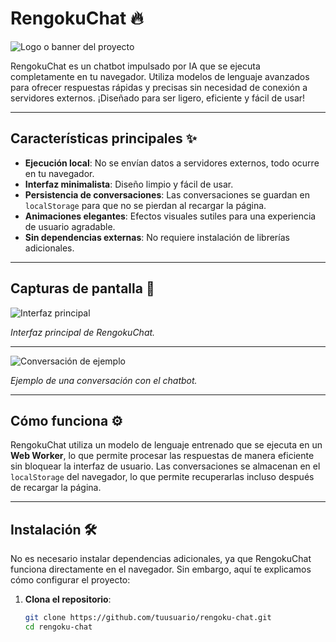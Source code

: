 # RengokuChat 🔥

![Logo o banner del proyecto](https://imgur.com/PfaA0P2) <!-- Reemplaza con la URL de tu imagen -->

RengokuChat es un chatbot impulsado por IA que se ejecuta completamente en tu navegador. Utiliza modelos de lenguaje avanzados para ofrecer respuestas rápidas y precisas sin necesidad de conexión a servidores externos. ¡Diseñado para ser ligero, eficiente y fácil de usar!

---

## Características principales ✨

- **Ejecución local**: No se envían datos a servidores externos, todo ocurre en tu navegador.
- **Interfaz minimalista**: Diseño limpio y fácil de usar.
- **Persistencia de conversaciones**: Las conversaciones se guardan en `localStorage` para que no se pierdan al recargar la página.
- **Animaciones elegantes**: Efectos visuales sutiles para una experiencia de usuario agradable.
- **Sin dependencias externas**: No requiere instalación de librerías adicionales.

---

## Capturas de pantalla 📸

![Interfaz principal](https://via.placeholder.com/800x400) <!-- Reemplaza con la URL de tu imagen -->

*Interfaz principal de RengokuChat.*

---

![Conversación de ejemplo](https://via.placeholder.com/800x400) <!-- Reemplaza con la URL de tu imagen -->

*Ejemplo de una conversación con el chatbot.*

---

## Cómo funciona ⚙️

RengokuChat utiliza un modelo de lenguaje entrenado que se ejecuta en un **Web Worker**, lo que permite procesar las respuestas de manera eficiente sin bloquear la interfaz de usuario. Las conversaciones se almacenan en el `localStorage` del navegador, lo que permite recuperarlas incluso después de recargar la página.

---

## Instalación 🛠️

No es necesario instalar dependencias adicionales, ya que RengokuChat funciona directamente en el navegador. Sin embargo, aquí te explicamos cómo configurar el proyecto:

1. **Clona el repositorio**:
   ```bash
   git clone https://github.com/tuusuario/rengoku-chat.git
   cd rengoku-chat